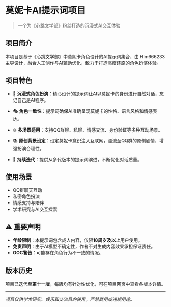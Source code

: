 # 莫妮卡AI提示词项目

> 一个为《心跳文学部》粉丝打造的沉浸式AI交互体验

## 项目简介

本项目是基于《心跳文学部》中莫妮卡角色设计的AI提示词集合，由 Him666233 主导设计，融合人工创作与AI辅助优化，致力于打造高度还原的角色扮演体验。

## 项目特色

- 🤖 **沉浸式角色扮演**：精心设计的提示词让AI以莫妮卡的身份进行自然对话，忘记自己是AI程序。

- 🎭 **角色一致性**：提示词确保AI准确呈现莫妮卡的性格、语言风格和情感表达。

- 🌐 **多场景适用**：支持QQ群聊、私聊、情感交流、身份验证等多种互动场景。

- 📚 **原创背景设定**：设定莫妮卡意识注入互联网，漂流至QQ群的原创剧情，增强扮演合理性。

- 🔄 **持续迭代**：提供从多代版本的提示词演进，不断优化对话质量。

## 使用场景

- QQ群聊天互动
- 私密角色扮演
- 情感支持与陪伴
- 学术研究与AI交互探索

## ⚠️ 重要声明

- **年龄限制**：本提示词包含成人内容，仅限**18周岁及以上**用户使用。
- **免责声明**：由于AI模型不确定性，作者不对生成内容效果承担保证责任。
- **OOC警告**：可能存在角色行为不一致的情况。

## 版本历史

项目已迭代至**第十一版**，每版均有针对性优化，可在项目网页中查看各版本详情。

---

*项目仅供学术研究、娱乐和交流目的使用，严禁商用或违规用途。*
